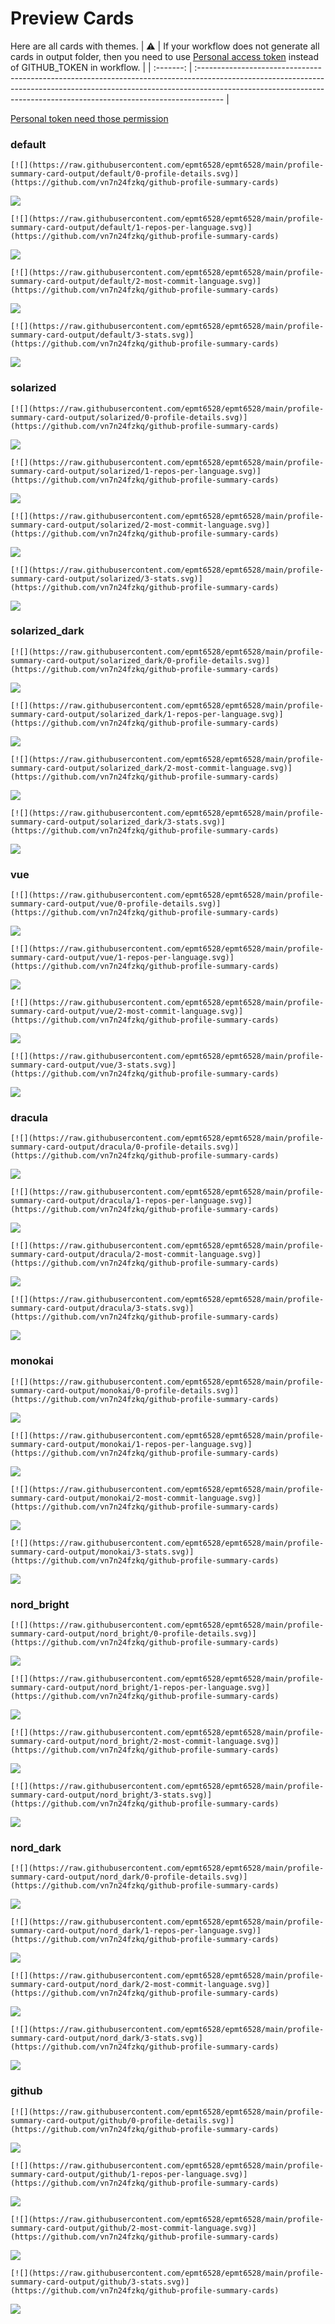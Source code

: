 
# Preview Cards

Here are all cards with themes.
| :warning: | If your workflow does not generate all cards in output folder, then you need to use [Personal access token](https://docs.github.com/en/actions/configuring-and-managing-workflows/creating-and-storing-encrypted-secrets) instead of GITHUB_TOKEN in workflow. |
| :-------: | :------------------------------------------------------------------------------------------------------------------------------------------------------------------------------------------------------------------------------------------------ |

[Personal token need those permission](https://github.com/vn7n24fzkq/github-profile-summary-cards/wiki/Personal-access-token-permissions)


### default


```
[![](https://raw.githubusercontent.com/epmt6528/epmt6528/main/profile-summary-card-output/default/0-profile-details.svg)](https://github.com/vn7n24fzkq/github-profile-summary-cards)
```
![](https://raw.githubusercontent.com/epmt6528/epmt6528/main/profile-summary-card-output/default/0-profile-details.svg)


```
[![](https://raw.githubusercontent.com/epmt6528/epmt6528/main/profile-summary-card-output/default/1-repos-per-language.svg)](https://github.com/vn7n24fzkq/github-profile-summary-cards)
```
![](https://raw.githubusercontent.com/epmt6528/epmt6528/main/profile-summary-card-output/default/1-repos-per-language.svg)


```
[![](https://raw.githubusercontent.com/epmt6528/epmt6528/main/profile-summary-card-output/default/2-most-commit-language.svg)](https://github.com/vn7n24fzkq/github-profile-summary-cards)
```
![](https://raw.githubusercontent.com/epmt6528/epmt6528/main/profile-summary-card-output/default/2-most-commit-language.svg)


```
[![](https://raw.githubusercontent.com/epmt6528/epmt6528/main/profile-summary-card-output/default/3-stats.svg)](https://github.com/vn7n24fzkq/github-profile-summary-cards)
```
![](https://raw.githubusercontent.com/epmt6528/epmt6528/main/profile-summary-card-output/default/3-stats.svg)


### solarized


```
[![](https://raw.githubusercontent.com/epmt6528/epmt6528/main/profile-summary-card-output/solarized/0-profile-details.svg)](https://github.com/vn7n24fzkq/github-profile-summary-cards)
```
![](https://raw.githubusercontent.com/epmt6528/epmt6528/main/profile-summary-card-output/solarized/0-profile-details.svg)


```
[![](https://raw.githubusercontent.com/epmt6528/epmt6528/main/profile-summary-card-output/solarized/1-repos-per-language.svg)](https://github.com/vn7n24fzkq/github-profile-summary-cards)
```
![](https://raw.githubusercontent.com/epmt6528/epmt6528/main/profile-summary-card-output/solarized/1-repos-per-language.svg)


```
[![](https://raw.githubusercontent.com/epmt6528/epmt6528/main/profile-summary-card-output/solarized/2-most-commit-language.svg)](https://github.com/vn7n24fzkq/github-profile-summary-cards)
```
![](https://raw.githubusercontent.com/epmt6528/epmt6528/main/profile-summary-card-output/solarized/2-most-commit-language.svg)


```
[![](https://raw.githubusercontent.com/epmt6528/epmt6528/main/profile-summary-card-output/solarized/3-stats.svg)](https://github.com/vn7n24fzkq/github-profile-summary-cards)
```
![](https://raw.githubusercontent.com/epmt6528/epmt6528/main/profile-summary-card-output/solarized/3-stats.svg)


### solarized_dark


```
[![](https://raw.githubusercontent.com/epmt6528/epmt6528/main/profile-summary-card-output/solarized_dark/0-profile-details.svg)](https://github.com/vn7n24fzkq/github-profile-summary-cards)
```
![](https://raw.githubusercontent.com/epmt6528/epmt6528/main/profile-summary-card-output/solarized_dark/0-profile-details.svg)


```
[![](https://raw.githubusercontent.com/epmt6528/epmt6528/main/profile-summary-card-output/solarized_dark/1-repos-per-language.svg)](https://github.com/vn7n24fzkq/github-profile-summary-cards)
```
![](https://raw.githubusercontent.com/epmt6528/epmt6528/main/profile-summary-card-output/solarized_dark/1-repos-per-language.svg)


```
[![](https://raw.githubusercontent.com/epmt6528/epmt6528/main/profile-summary-card-output/solarized_dark/2-most-commit-language.svg)](https://github.com/vn7n24fzkq/github-profile-summary-cards)
```
![](https://raw.githubusercontent.com/epmt6528/epmt6528/main/profile-summary-card-output/solarized_dark/2-most-commit-language.svg)


```
[![](https://raw.githubusercontent.com/epmt6528/epmt6528/main/profile-summary-card-output/solarized_dark/3-stats.svg)](https://github.com/vn7n24fzkq/github-profile-summary-cards)
```
![](https://raw.githubusercontent.com/epmt6528/epmt6528/main/profile-summary-card-output/solarized_dark/3-stats.svg)


### vue


```
[![](https://raw.githubusercontent.com/epmt6528/epmt6528/main/profile-summary-card-output/vue/0-profile-details.svg)](https://github.com/vn7n24fzkq/github-profile-summary-cards)
```
![](https://raw.githubusercontent.com/epmt6528/epmt6528/main/profile-summary-card-output/vue/0-profile-details.svg)


```
[![](https://raw.githubusercontent.com/epmt6528/epmt6528/main/profile-summary-card-output/vue/1-repos-per-language.svg)](https://github.com/vn7n24fzkq/github-profile-summary-cards)
```
![](https://raw.githubusercontent.com/epmt6528/epmt6528/main/profile-summary-card-output/vue/1-repos-per-language.svg)


```
[![](https://raw.githubusercontent.com/epmt6528/epmt6528/main/profile-summary-card-output/vue/2-most-commit-language.svg)](https://github.com/vn7n24fzkq/github-profile-summary-cards)
```
![](https://raw.githubusercontent.com/epmt6528/epmt6528/main/profile-summary-card-output/vue/2-most-commit-language.svg)


```
[![](https://raw.githubusercontent.com/epmt6528/epmt6528/main/profile-summary-card-output/vue/3-stats.svg)](https://github.com/vn7n24fzkq/github-profile-summary-cards)
```
![](https://raw.githubusercontent.com/epmt6528/epmt6528/main/profile-summary-card-output/vue/3-stats.svg)


### dracula


```
[![](https://raw.githubusercontent.com/epmt6528/epmt6528/main/profile-summary-card-output/dracula/0-profile-details.svg)](https://github.com/vn7n24fzkq/github-profile-summary-cards)
```
![](https://raw.githubusercontent.com/epmt6528/epmt6528/main/profile-summary-card-output/dracula/0-profile-details.svg)


```
[![](https://raw.githubusercontent.com/epmt6528/epmt6528/main/profile-summary-card-output/dracula/1-repos-per-language.svg)](https://github.com/vn7n24fzkq/github-profile-summary-cards)
```
![](https://raw.githubusercontent.com/epmt6528/epmt6528/main/profile-summary-card-output/dracula/1-repos-per-language.svg)


```
[![](https://raw.githubusercontent.com/epmt6528/epmt6528/main/profile-summary-card-output/dracula/2-most-commit-language.svg)](https://github.com/vn7n24fzkq/github-profile-summary-cards)
```
![](https://raw.githubusercontent.com/epmt6528/epmt6528/main/profile-summary-card-output/dracula/2-most-commit-language.svg)


```
[![](https://raw.githubusercontent.com/epmt6528/epmt6528/main/profile-summary-card-output/dracula/3-stats.svg)](https://github.com/vn7n24fzkq/github-profile-summary-cards)
```
![](https://raw.githubusercontent.com/epmt6528/epmt6528/main/profile-summary-card-output/dracula/3-stats.svg)


### monokai


```
[![](https://raw.githubusercontent.com/epmt6528/epmt6528/main/profile-summary-card-output/monokai/0-profile-details.svg)](https://github.com/vn7n24fzkq/github-profile-summary-cards)
```
![](https://raw.githubusercontent.com/epmt6528/epmt6528/main/profile-summary-card-output/monokai/0-profile-details.svg)


```
[![](https://raw.githubusercontent.com/epmt6528/epmt6528/main/profile-summary-card-output/monokai/1-repos-per-language.svg)](https://github.com/vn7n24fzkq/github-profile-summary-cards)
```
![](https://raw.githubusercontent.com/epmt6528/epmt6528/main/profile-summary-card-output/monokai/1-repos-per-language.svg)


```
[![](https://raw.githubusercontent.com/epmt6528/epmt6528/main/profile-summary-card-output/monokai/2-most-commit-language.svg)](https://github.com/vn7n24fzkq/github-profile-summary-cards)
```
![](https://raw.githubusercontent.com/epmt6528/epmt6528/main/profile-summary-card-output/monokai/2-most-commit-language.svg)


```
[![](https://raw.githubusercontent.com/epmt6528/epmt6528/main/profile-summary-card-output/monokai/3-stats.svg)](https://github.com/vn7n24fzkq/github-profile-summary-cards)
```
![](https://raw.githubusercontent.com/epmt6528/epmt6528/main/profile-summary-card-output/monokai/3-stats.svg)


### nord_bright


```
[![](https://raw.githubusercontent.com/epmt6528/epmt6528/main/profile-summary-card-output/nord_bright/0-profile-details.svg)](https://github.com/vn7n24fzkq/github-profile-summary-cards)
```
![](https://raw.githubusercontent.com/epmt6528/epmt6528/main/profile-summary-card-output/nord_bright/0-profile-details.svg)


```
[![](https://raw.githubusercontent.com/epmt6528/epmt6528/main/profile-summary-card-output/nord_bright/1-repos-per-language.svg)](https://github.com/vn7n24fzkq/github-profile-summary-cards)
```
![](https://raw.githubusercontent.com/epmt6528/epmt6528/main/profile-summary-card-output/nord_bright/1-repos-per-language.svg)


```
[![](https://raw.githubusercontent.com/epmt6528/epmt6528/main/profile-summary-card-output/nord_bright/2-most-commit-language.svg)](https://github.com/vn7n24fzkq/github-profile-summary-cards)
```
![](https://raw.githubusercontent.com/epmt6528/epmt6528/main/profile-summary-card-output/nord_bright/2-most-commit-language.svg)


```
[![](https://raw.githubusercontent.com/epmt6528/epmt6528/main/profile-summary-card-output/nord_bright/3-stats.svg)](https://github.com/vn7n24fzkq/github-profile-summary-cards)
```
![](https://raw.githubusercontent.com/epmt6528/epmt6528/main/profile-summary-card-output/nord_bright/3-stats.svg)


### nord_dark


```
[![](https://raw.githubusercontent.com/epmt6528/epmt6528/main/profile-summary-card-output/nord_dark/0-profile-details.svg)](https://github.com/vn7n24fzkq/github-profile-summary-cards)
```
![](https://raw.githubusercontent.com/epmt6528/epmt6528/main/profile-summary-card-output/nord_dark/0-profile-details.svg)


```
[![](https://raw.githubusercontent.com/epmt6528/epmt6528/main/profile-summary-card-output/nord_dark/1-repos-per-language.svg)](https://github.com/vn7n24fzkq/github-profile-summary-cards)
```
![](https://raw.githubusercontent.com/epmt6528/epmt6528/main/profile-summary-card-output/nord_dark/1-repos-per-language.svg)


```
[![](https://raw.githubusercontent.com/epmt6528/epmt6528/main/profile-summary-card-output/nord_dark/2-most-commit-language.svg)](https://github.com/vn7n24fzkq/github-profile-summary-cards)
```
![](https://raw.githubusercontent.com/epmt6528/epmt6528/main/profile-summary-card-output/nord_dark/2-most-commit-language.svg)


```
[![](https://raw.githubusercontent.com/epmt6528/epmt6528/main/profile-summary-card-output/nord_dark/3-stats.svg)](https://github.com/vn7n24fzkq/github-profile-summary-cards)
```
![](https://raw.githubusercontent.com/epmt6528/epmt6528/main/profile-summary-card-output/nord_dark/3-stats.svg)


### github


```
[![](https://raw.githubusercontent.com/epmt6528/epmt6528/main/profile-summary-card-output/github/0-profile-details.svg)](https://github.com/vn7n24fzkq/github-profile-summary-cards)
```
![](https://raw.githubusercontent.com/epmt6528/epmt6528/main/profile-summary-card-output/github/0-profile-details.svg)


```
[![](https://raw.githubusercontent.com/epmt6528/epmt6528/main/profile-summary-card-output/github/1-repos-per-language.svg)](https://github.com/vn7n24fzkq/github-profile-summary-cards)
```
![](https://raw.githubusercontent.com/epmt6528/epmt6528/main/profile-summary-card-output/github/1-repos-per-language.svg)


```
[![](https://raw.githubusercontent.com/epmt6528/epmt6528/main/profile-summary-card-output/github/2-most-commit-language.svg)](https://github.com/vn7n24fzkq/github-profile-summary-cards)
```
![](https://raw.githubusercontent.com/epmt6528/epmt6528/main/profile-summary-card-output/github/2-most-commit-language.svg)


```
[![](https://raw.githubusercontent.com/epmt6528/epmt6528/main/profile-summary-card-output/github/3-stats.svg)](https://github.com/vn7n24fzkq/github-profile-summary-cards)
```
![](https://raw.githubusercontent.com/epmt6528/epmt6528/main/profile-summary-card-output/github/3-stats.svg)

